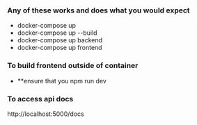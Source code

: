 ### Any of these works and does what you would expect
- docker-compose up 
- docker-compose up --build
- docker-compose up backend
- docker-compose up frontend

### To build frontend outside of container 
- **ensure that you 
npm run dev

### To access api docs 
http://localhost:5000/docs
